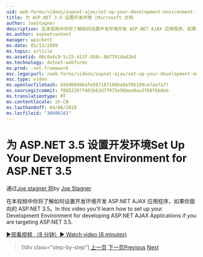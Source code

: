 ```yaml
---
uid: web-forms/videos/aspnet-ajax/set-up-your-development-environment-for-aspnet-35
title: 为 ASP.NET 3.5 设置开发环境 |Microsoft 文档
author: JoeStagner
description: 在本视频中你将了解如何设置开发环境开发 ASP.NET AJAX 应用程序，如果你面向的 ASP.NET 3.5。
ms.author: aspnetcontent
manager: wpickett
ms.date: 05/13/2009
ms.topic: article
ms.assetid: 00c0a4c9-5c25-413f-938c-8b77814ad2bd
ms.technology: dotnet-webforms
ms.prod: .net-framework
msc.legacyurl: /web-forms/videos/aspnet-ajax/set-up-your-development-environment-for-aspnet-35
msc.type: video
ms.openlocfilehash: b5b90890bafe507107180be8ef05189ce7ae7a77
ms.sourcegitcommit: f8852267f463b62d7f975e56bea9aa3f68fbbdeb
ms.translationtype: MT
ms.contentlocale: zh-CN
ms.lasthandoff: 04/06/2018
ms.locfileid: "30886181"
---
```

<a name="set-up-your-development-environment-for-aspnet-35"></a><span data-ttu-id="503ee-103">为 ASP.NET 3.5 设置开发环境</span><span class="sxs-lookup"><span data-stu-id="503ee-103">Set Up Your Development Environment for ASP.NET 3.5</span></span>
====================
<span data-ttu-id="503ee-104">通过[Joe stagner 将](https://github.com/JoeStagner)</span><span class="sxs-lookup"><span data-stu-id="503ee-104">by [Joe Stagner](https://github.com/JoeStagner)</span></span>

<span data-ttu-id="503ee-105">在本视频中你将了解如何设置开发环境开发 ASP.NET AJAX 应用程序，如果你面向的 ASP.NET 3.5。</span><span class="sxs-lookup"><span data-stu-id="503ee-105">In this video you'll learn how to set up your Development Environment for developing ASP.NET AJAX Applications if you are targeting ASP.NET 3.5.</span></span>

[<span data-ttu-id="503ee-106">&#9654;观看视频 （8 分钟）</span><span class="sxs-lookup"><span data-stu-id="503ee-106">&#9654; Watch video (8 minutes)</span></span>](https://channel9.msdn.com/Blogs/ASP-NET-Site-Videos/set-up-your-development-environment-for-aspnet-35)

> [!div class="step-by-step"]
> <span data-ttu-id="503ee-107">[上一页](how-to-dynamically-add-controls-to-a-web-page.md)
> [下一页](set-up-your-development-environment-for-aspnet-20.md)</span><span class="sxs-lookup"><span data-stu-id="503ee-107">[Previous](how-to-dynamically-add-controls-to-a-web-page.md)
[Next](set-up-your-development-environment-for-aspnet-20.md)</span></span>
